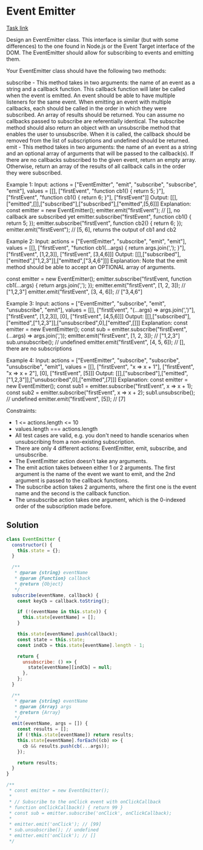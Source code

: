 # Event Emitter

[Task link](https://leetcode.com/problems/event-emitter/description/)

Design an EventEmitter class. This interface is similar (but with some differences) to the one found in Node.js or the Event Target interface of the DOM. The EventEmitter should allow for subscribing to events and emitting them.

Your EventEmitter class should have the following two methods:

subscribe - This method takes in two arguments: the name of an event as a string and a callback function. This callback function will later be called when the event is emitted.
An event should be able to have multiple listeners for the same event. When emitting an event with multiple callbacks, each should be called in the order in which they were subscribed. An array of results should be returned. You can assume no callbacks passed to subscribe are referentially identical.
The subscribe method should also return an object with an unsubscribe method that enables the user to unsubscribe. When it is called, the callback should be removed from the list of subscriptions and undefined should be returned.
emit - This method takes in two arguments: the name of an event as a string and an optional array of arguments that will be passed to the callback(s). If there are no callbacks subscribed to the given event, return an empty array. Otherwise, return an array of the results of all callback calls in the order they were subscribed.

Example 1:
Input:
actions = ["EventEmitter", "emit", "subscribe", "subscribe", "emit"],
values = [[], ["firstEvent", "function cb1() { return 5; }"],  ["firstEvent", "function cb1() { return 6; }"], ["firstEvent"]]
Output: [[],["emitted",[]],["subscribed"],["subscribed"],["emitted",[5,6]]]
Explanation:
const emitter = new EventEmitter();
emitter.emit("firstEvent"); // [], no callback are subscribed yet
emitter.subscribe("firstEvent", function cb1() { return 5; });
emitter.subscribe("firstEvent", function cb2() { return 6; });
emitter.emit("firstEvent"); // [5, 6], returns the output of cb1 and cb2

Example 2:
Input:
actions = ["EventEmitter", "subscribe", "emit", "emit"],
values = [[], ["firstEvent", "function cb1(...args) { return args.join(','); }"], ["firstEvent", [1,2,3]], ["firstEvent", [3,4,6]]]
Output: [[],["subscribed"],["emitted",["1,2,3"]],["emitted",["3,4,6"]]]
Explanation: Note that the emit method should be able to accept an OPTIONAL array of arguments.

const emitter = new EventEmitter();
emitter.subscribe("firstEvent, function cb1(...args) { return args.join(','); });
emitter.emit("firstEvent", [1, 2, 3]); // ["1,2,3"]
emitter.emit("firstEvent", [3, 4, 6]); // ["3,4,6"]

Example 3:
Input:
actions = ["EventEmitter", "subscribe", "emit", "unsubscribe", "emit"],
values = [[], ["firstEvent", "(...args) => args.join(',')"], ["firstEvent", [1,2,3]], [0], ["firstEvent", [4,5,6]]]
Output: [[],["subscribed"],["emitted",["1,2,3"]],["unsubscribed",0],["emitted",[]]]
Explanation:
const emitter = new EventEmitter();
const sub = emitter.subscribe("firstEvent", (...args) => args.join(','));
emitter.emit("firstEvent", [1, 2, 3]); // ["1,2,3"]
sub.unsubscribe(); // undefined
emitter.emit("firstEvent", [4, 5, 6]); // [], there are no subscriptions

Example 4:
Input:
actions = ["EventEmitter", "subscribe", "subscribe", "unsubscribe", "emit"],
values = [[], ["firstEvent", "x => x + 1"], ["firstEvent", "x => x + 2"], [0], ["firstEvent", [5]]]
Output: [[],["subscribed"],["emitted",["1,2,3"]],["unsubscribed",0],["emitted",[7]]]
Explanation:
const emitter = new EventEmitter();
const sub1 = emitter.subscribe("firstEvent", x => x + 1);
const sub2 = emitter.subscribe("firstEvent", x => x + 2);
sub1.unsubscribe(); // undefined
emitter.emit("firstEvent", [5]); // [7]

Constraints:

- 1 <= actions.length <= 10
- values.length === actions.length
- All test cases are valid, e.g. you don't need to handle scenarios when unsubscribing from a non-existing subscription.
- There are only 4 different actions: EventEmitter, emit, subscribe, and unsubscribe.
- The EventEmitter action doesn't take any arguments.
- The emit action takes between either 1 or 2 arguments. The first argument is the name of the event we want to emit, and the 2nd argument is passed to the callback functions.
- The subscribe action takes 2 arguments, where the first one is the event name and the second is the callback function.
- The unsubscribe action takes one argument, which is the 0-indexed order of the subscription made before.

## Solution

```javascript
class EventEmitter {
  constructor() {
    this.state = {};
  }

  /**
   * @param {string} eventName
   * @param {Function} callback
   * @return {Object}
   */
  subscribe(eventName, callback) {
    const keyCb = callback.toString();

    if (!(eventName in this.state)) {
      this.state[eventName] = [];
    }

    this.state[eventName].push(callback);
    const state = this.state;
    const indCb = this.state[eventName].length - 1;

    return {
      unsubscribe: () => {
        state[eventName][indCb] = null;
      },
    };
  }

  /**
   * @param {string} eventName
   * @param {Array} args
   * @return {Array}
   */
  emit(eventName, args = []) {
    const results = [];
    if (!this.state[eventName]) return results;
    this.state[eventName].forEach((cb) => {
      cb && results.push(cb(...args));
    });

    return results;
  }
}

/**
 * const emitter = new EventEmitter();
 *
 * // Subscribe to the onClick event with onClickCallback
 * function onClickCallback() { return 99 }
 * const sub = emitter.subscribe('onClick', onClickCallback);
 *
 * emitter.emit('onClick'); // [99]
 * sub.unsubscribe(); // undefined
 * emitter.emit('onClick'); // []
 */
```
